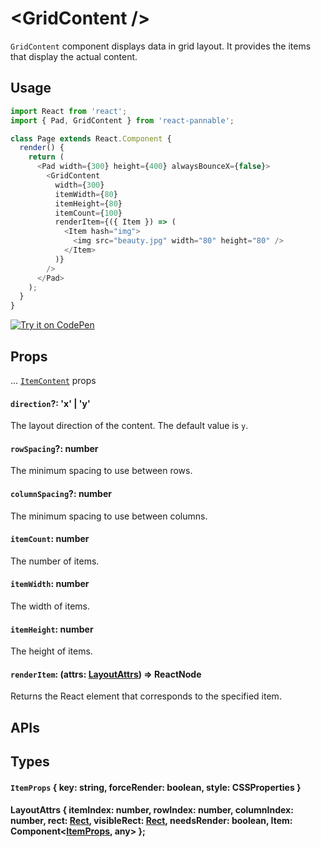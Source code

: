 # \<GridContent />

`GridContent` component displays data in grid layout. It provides the items that display the actual content.

## Usage

```js
import React from 'react';
import { Pad, GridContent } from 'react-pannable';

class Page extends React.Component {
  render() {
    return (
      <Pad width={300} height={400} alwaysBounceX={false}>
        <GridContent
          width={300}
          itemWidth={80}
          itemHeight={80}
          itemCount={100}
          renderItem={({ Item }) => (
            <Item hash="img">
              <img src="beauty.jpg" width="80" height="80" />
            </Item>
          )}
        />
      </Pad>
    );
  }
}
```

[![Try it on CodePen](https://img.shields.io/badge/CodePen-Run-blue.svg?logo=CodePen)](https://codepen.io/cztflove/pen/EJJjYe)

## Props

... [`ItemContent`](itemcontent.md#props) props

#### `direction`?: 'x' | 'y'

The layout direction of the content. The default value is `y`.

#### `rowSpacing`?: number

The minimum spacing to use between rows.

#### `columnSpacing`?: number

The minimum spacing to use between columns.

#### `itemCount`: number

The number of items.

#### `itemWidth`: number

The width of items.

#### `itemHeight`: number

The height of items.

#### `renderItem`: (attrs: [LayoutAttrs](#layoutattrs--itemindex-number-rowindex-number-columnindex-number-rect-rect-visiblerect-rect-needsrender-boolean-item-componentitemprops-any-)) => ReactNode

Returns the React element that corresponds to the specified item.

## APIs

## Types

#### `ItemProps` { key: string, forceRender: boolean, style: CSSProperties }

#### LayoutAttrs { itemIndex: number, rowIndex: number, columnIndex: number, rect: [Rect](types.md#rect--x-number-y-number-width-number-height-number-), visibleRect: [Rect](types.md#rect--x-number-y-number-width-number-height-number-), needsRender: boolean, Item: Component<[ItemProps](#itemprops--key-string-forcerender-boolean-style-cssproperties-), any> };

